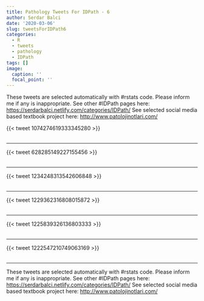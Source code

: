 ```yaml
---
title: Pathology Tweets For IDPath - 6
author: Serdar Balci
date: '2020-03-06'
slug: tweetsForIDPath6
categories:
  - R
  - tweets
  - pathology
  - IDPath
tags: []
image:
  caption: ''
  focal_point: ''
---
```



These tweets are selected automatically with #rstats code. Please inform me if any is inappropriate.
See other #IDPath pages here: https://serdarbalci.netlify.com/categories/IDPath/ 
See selected social media based textbook project here: http://www.patolojinotlari.com/

{{< tweet 1074274619333345280 >}}
<br>
<br>
<hr>
{{< tweet 628285149227155456 >}}
<br>
<br>
<hr>
{{< tweet 1234248313542606848 >}}
<br>
<br>
<hr>
{{< tweet 1229362316808015872 >}}
<br>
<br>
<hr>
{{< tweet 1225839326136803333 >}}
<br>
<br>
<hr>
{{< tweet 1222547210749063169 >}}
<br>
<br>
<hr>


These tweets are selected automatically with #rstats code. Please inform me if any is inappropriate.
See other #IDPath pages here: https://serdarbalci.netlify.com/categories/IDPath/ 
See selected social media based textbook project here: http://www.patolojinotlari.com/
